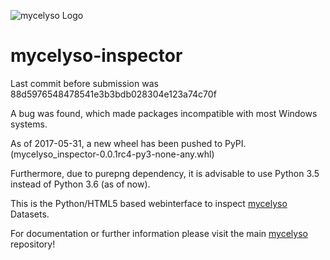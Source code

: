 ![mycelyso Logo](https://cdn.rawgit.com/modsim/mycelyso-inspector/3cc336ceeb73d69fee80fb86b95436591a5e1be5/mycelyso_inspector/static/mycelyso.svg)

# mycelyso-inspector

Last commit before submission was 88d5976548478541e3b3bdb028304e123a74c70f

A bug was found, which made packages incompatible with most Windows systems.

As of 2017-05-31, a new wheel has been pushed to PyPI. (mycelyso_inspector-0.0.1rc4-py3-none-any.whl)

Furthermore, due to purepng dependency, it is advisable to use Python 3.5 instead of Python 3.6 (as of now).

This is the Python/HTML5 based webinterface to inspect [mycelyso](https://github.com/modsim/mycelyso) Datasets.

For documentation or further information please visit the main [mycelyso](https://github.com/modsim/mycelyso) repository!

